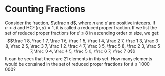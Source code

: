 # Counting Fractions

Consider the fraction, $\dfrac n d$, where $n$ and $d$ are positive integers. If $n \lt d$ and $\operatorname{HCF}(n,d)=1$, it is called a reduced proper fraction.
If we list the set of reduced proper fractions for $d \le 8$ in ascending order of size, we get:
$$\frac 1 8, \frac 1 7, \frac 1 6, \frac 1 5, \frac 1 4, \frac 2 7, \frac 1 3, \frac 3 8, \frac 2 5, \frac 3 7, \frac 1 2, \frac 4 7, \frac 3 5, \frac 5 8, \frac 2 3, \frac 5 7, \frac 3 4, \frac 4 5, \frac 5 6, \frac 6 7, \frac 7 8$$
It can be seen that there are $21$ elements in this set.
How many elements would be contained in the set of reduced proper fractions for $d \le 1\,000\,000$?